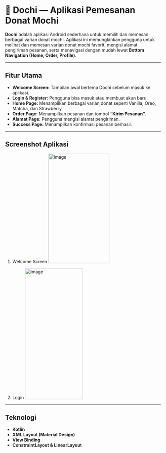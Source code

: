 # 🍩 Dochi — Aplikasi Pemesanan Donat Mochi

**Dochi** adalah aplikasi Android sederhana untuk memilih dan memesan berbagai varian donat mochi. Aplikasi ini memungkinkan pengguna untuk melihat dan memesan varian donat mochi favorit, mengisi alamat pengiriman pesanan, serta menavigasi dengan mudah lewat **Bottom Navigation (Home, Order, Profile)**.

---

## Fitur Utama

* **Welcome Screen:** Tampilan awal bertema Dochi sebelum masuk ke aplikasi.
* **Login & Register:** Pengguna bisa masuk atau membuat akun baru.
* **Home Page:** Menampilkan berbagai varian donat seperti Vanilla, Oreo, Matcha, dan Strawberry.
* **Order Page:** Menampilkan pesanan dan tombol **“Kirim Pesanan”**.
* **Alamat Page:** Pengguna mengisi alamat pengiriman.
* **Success Page:** Menampilkan konfirmasi pesanan berhasil.

---

## Screenshot Aplikasi

1. Welcome Screen
   <img width="197" height="354" alt="image" src="https://github.com/user-attachments/assets/4c53ac79-5299-4e10-8395-acd3005a10fc" />

2. Login
   <img width="188" height="423" alt="image" src="https://github.com/user-attachments/assets/78ee5528-b48c-4f40-afdf-9281fa8115a8" />

---

## Teknologi

* **Kotlin**
* **XML Layout (Material Design)**
* **View Binding**
* **ConstraintLayout & LinearLayout**

